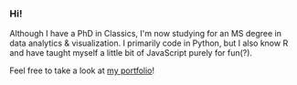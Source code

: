 ### Hi!

Although I have a PhD in Classics, I'm now studying for an MS degree in data analytics & visualization. I primarily code in Python, but I also know R and have taught myself a little bit of JavaScript purely for fun(?).

Feel free to take a look at [my portfolio](http://pratt.darcykrasne.com/Portfolio/)!


<!--
**dkrasne/dkrasne** is a ✨ _special_ ✨ repository because its `README.md` (this file) appears on your GitHub profile.

Here are some ideas to get you started:

- 🔭 I’m currently working on ...
- 🌱 I’m currently learning ...
- 👯 I’m looking to collaborate on ...
- 🤔 I’m looking for help with ...
- 💬 Ask me about ...
- 📫 How to reach me: ...
- 😄 Pronouns: ...
- ⚡ Fun fact: ...
-->
